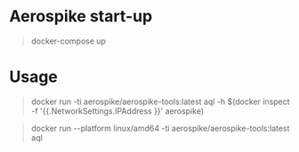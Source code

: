 # Aerospike start-up

> docker-compose up

# Usage

> docker run -ti aerospike/aerospike-tools:latest aql -h  $(docker inspect -f '{{.NetworkSettings.IPAddress }}' aerospike)

> docker run --platform linux/amd64 -ti aerospike/aerospike-tools:latest aql